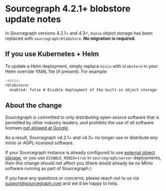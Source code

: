 # Sourcegraph 4.2.1+ blobstore update notes

In Sourcegraph versions 4.2.1+ and 4.3+, `minio` object storage has been replaced with `sourcegraph/blobstore`. **No migration is required.**

## If you use Kubernetes + Helm

To update a Helm deployment, simply replace `minio` with `blobstore` in your Helm override YAML file (if present). For example:

```diff
-minio:
+blobstore:
  enabled: false # Disable deployment of the built-in object storage
```

## About the change

Sourcegraph is committed to only distributing open-source software that is permitted by other industry leaders, and prohibits the use of all software licenses [not allowed at Google](https://opensource.google/documentation/reference/thirdparty/licenses#banned).

As a result, Sourcegraph v4.2.1+ and v4.3+ no longer use or distribute _any_ minio or AGPL-licensed software.

If your Sourcegraph instance is already configured to use [external object storage](../external_services/object_storage.md), or you use `DISABLE_MINIO=true` in `sourcegraph/server` deployments, then this change should not affect you (there would already be no Minio software running as part of Sourcegraph.)

If you have any questions or concerns, please reach out to us via support@sourcegraph.com and we'd be happy to help.
